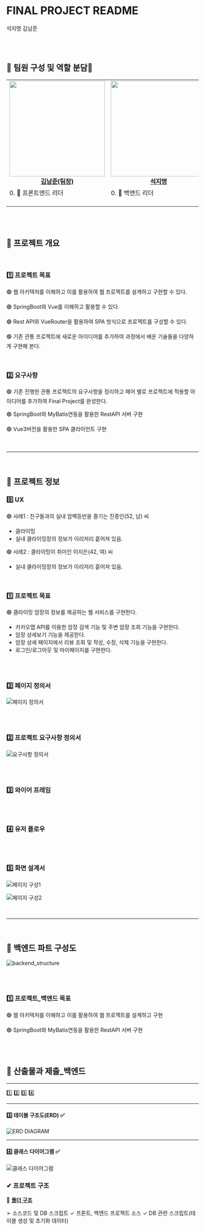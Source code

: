 # FINAL PROJECT README
석지명 김남준

<br/>
<br/>

## 👐 팀원 구성 및 역할 분담👐

<table align="center">
    <tr align="center">
          <td style="min-width: 220px;">
            <a href="https://github.com/NamjunKim12">
              <img src="https://github.com/ssafy10-seoul07/PJT6-M/assets/69416561/d19fb382-d4dc-481a-bcd2-a1315d4df247" width="250">
                <br />
              <b>김남준(팀장)</b>
            </a> 
        </td>
        <td style="min-width: 220px;">
            <a href="https://github.com/jseok0917">
              <img src="https://github.com/ssafy10-seoul07/PJT6-M/assets/69416561/e103b1e7-cbaa-4efe-9cc2-8c15b87b82c6" width="250">
              <br />
              <b>석지명</b>
            </a> 
        </td>
    </tr>
    <tr align="left">
        <td>
        0. 🙋 프론트엔드 리더<br>
        <br/>
        </td>
        <td>
        0. 🙋 백엔드 리더<br> 
        <br/>
        </td>
    </tr>
</table>

<br/>
<br/>

## 📌 프로젝트 개요

<br>

### 1️⃣ 프로젝트 목표

🟢 웹 아키텍처를 이해하고 이를 활용하여 웹 프로젝트를 설계하고 구현할 수 있다.

🟢 SpringBoot와 Vue를 이해하고 활용할 수 있다.

🟢 Rest API와 VueRouter을 활용하여 SPA 방식으로 프로젝트를 구성할 수 있다.

🟢 기존 관통 프로젝트에 새로운 아이디어를 추가하여 과정에서 배운 기술들을 다양하게 구현해 본다.

<br>


### 2️⃣ 요구사항

🟢 기존 진행한 관통 프로젝트의 요구사항을 정리하고 페어 별로 프로젝트에 적용할 아이디어를 추가하여 Final Project를 완성한다.

🟢 SpringBoot와 MyBatis연동을 활용한 RestAPI 서버 구현

🟢 Vue3버전을 활용한 SPA 클라이언트 구현

<br>
<hr>
<br>

## 📌 프로젝트 정보 

### 0️⃣ UX

🟢 사례1 : 친구들과의 실내 암벽등반을 즐기는 진종인(52, 남) 씨

  - 클라이밍
  - 실내 클라이밍장의 정보가 이리저리 흩어져 있음.


🟢 사례2 : 클라이밍이 취미인 이지은(42, 여) 씨


  - 실내 클라이밍장의 정보가 이리저리 흩어져 있음.



<br>

### 1️⃣ 프로젝트 목표

🟢 클라이밍 암장의 정보를 제공하는 웹 서비스를 구현한다.

  - 카카오맵 API를 이용한 암장 검색 기능 및 주변 암장 조회 기능을 구현한다.
  - 암장 상세보기 기능을 제공한다.
  - 암장 상세 페이지에서 리뷰 조회 및 작성, 수정, 삭제 기능을 구현한다.
  - 로그인/로그아웃 및 마이페이지를 구현한다.

<br>
<br>

### 2️⃣ 페이지 정의서

![페이지 정의서](https://github.com/jseok0917/jseok0917/assets/139304962/bf23f389-aab4-4010-8078-18a66bb709ab)

<br>
<br>

### 2️⃣ 프로젝트 요구사항 정의서 

![요구사항 정의서](https://github.com/jseok0917/jseok0917/assets/139304962/527f4131-5121-4bc2-8469-92077b96fb5c)


<br>
<br>

### 3️⃣ 와이어 프레임

<br>
<br>

### 4️⃣ 유저 플로우

<br>
<br>

### 5️⃣ 화면 설계서

![페이지 구성1](https://github.com/jseok0917/jseok0917/assets/139304962/34863f44-d0cb-43ec-b7e7-a57f852dac92)

![페이지 구성2](https://github.com/jseok0917/jseok0917/assets/139304962/a746c2b0-648f-4ab6-9fb2-888243b2b4c5)

<br>
<hr>
<br>

## 📌 백엔드 파트 구성도

![backend_structure](https://github.com/jseok0917/jseok0917/assets/139304962/831c5e4e-4fea-4679-a023-522f11c5d18e)

<br>
<br>


### 1️⃣ 프로젝트_백엔드 목표

🟢 웹 아키텍처를 이해하고 이를 활용하여 웹 프로젝트를 설계하고 구현

🟢 SpringBoot와 MyBatis연동을 활용한 RestAPI 서버 구현




<br>
<br>


## 📌 산출물과 제출_백엔드




<hr>

1️⃣ 2️⃣ 3️⃣ 4️⃣ 



<hr>

#### 3️⃣ 테이블 구조도(ERD) ✅

![ERD DIAGRAM](https://github.com/jseok0917/jseok0917/assets/139304962/0ee86420-36e6-4b61-a05d-f295d9b10a9c)

<hr>

#### 4️⃣ 클래스 다이어그램 ✅

![클래스 다이어그램](https://github.com/jseok0917/jseok0917/assets/139304962/e9fcbf87-64d4-4784-90a0-deed4f2f0045)






### ✔ 프로젝트 구조
📂 **<u>폴더 구조</u>** <br>

➢ 소스코드 및 DB 스크립트
✓ 프론트, 백엔드 프로젝트 소스
✓ DB 관련 스크립트(테이블 생성 및 초기화 데이터)
  